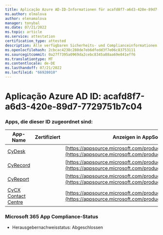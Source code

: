 ```yaml
---
title: Aplicação Azure AD-ID-Informationen für acafd8f7-a6d3-420e-89d7-7729751b7c04
ms.author: elmalova
author: elenamalova
manager: tonybal
ms.date: 07/21/2022
ms.topic: article
ms.service: attestation
certification_type: attested
description: Alle verfügbaren Sicherheits- und Complianceinformationen für acafd8f7-a6d3-420e-89d7-7729751b7c04.
ms.openlocfilehash: 2cbcac4238c280de7eb6dfedd3f7e06c83753111
ms.sourcegitcommit: 0a27f7395a0969da2cebc8345a88aa69e841eff6
ms.translationtype: MT
ms.contentlocale: de-DE
ms.lasthandoff: 07/21/2022
ms.locfileid: "66928010"
---
```

# <a name="azure-app-id-acafd8f7-a6d3-420e-89d7-7729751b7c04"></a>Aplicação Azure AD ID: acafd8f7-a6d3-420e-89d7-7729751b7c04


### <a name="apps-associated-with-this-id"></a>Apps, die dieser ID zugeordnet sind:
| **App-Name** | **Zertifiziert** | **Anzeigen in AppSource** |
|--------------|---------------|-----------------------|
| [CyDesk](../forward/WA200004281.md) |  | [https://appsource.microsoft.com/product/office/WA200004281](https://appsource.microsoft.com/product/office/WA200004281) |
| [CyRecord](../forward/WA200004280.md) |  | [https://appsource.microsoft.com/product/office/WA200004280](https://appsource.microsoft.com/product/office/WA200004280) |
| [CyReport](../forward/WA200004272.md) |  | [https://appsource.microsoft.com/product/office/WA200004272](https://appsource.microsoft.com/product/office/WA200004272) |
| [CyCX  Contact Centre](../forward/WA200004350.md) |  | [https://appsource.microsoft.com/product/office/WA200004350](https://appsource.microsoft.com/product/office/WA200004350) |

### <a name="microsoft-365-app-compliance-status"></a>Microsoft 365 App Compliance-Status
- Herausgebernachweisstatus: Abgeschlossen
